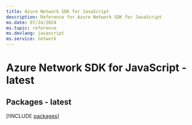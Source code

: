```yaml
---
title: Azure Network SDK for JavaScript
description: Reference for Azure Network SDK for JavaScript
ms.date: 07/24/2024
ms.topic: reference
ms.devlang: javascript
ms.service: network
---
```

# Azure Network SDK for JavaScript - latest
## Packages - latest
[!INCLUDE [packages](network-index.md)]